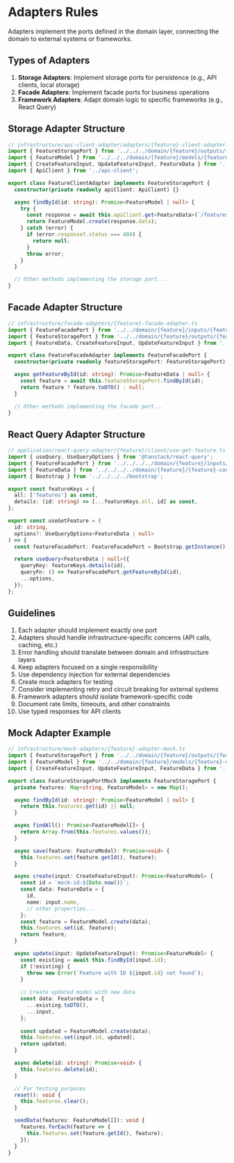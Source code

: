 # Adapters Rules

Adapters implement the ports defined in the domain layer, connecting the domain to external systems or frameworks.

## Types of Adapters

1. **Storage Adapters**: Implement storage ports for persistence (e.g., API clients, local storage)
2. **Facade Adapters**: Implement facade ports for business operations
3. **Framework Adapters**: Adapt domain logic to specific frameworks (e.g., React Query)

## Storage Adapter Structure

```typescript
// infrastructure/api-client-adapter/adapters/{feature}-client-adapter.ts
import { FeatureStoragePort } from '../../../domain/{feature}/outputs/{feature}-storage-port';
import { FeatureModel } from '../../../domain/{feature}/models/{feature}-model';
import { CreateFeatureInput, UpdateFeatureInput, FeatureData } from '../../../domain/{feature}/{feature}-contract.types';
import { ApiClient } from '../api-client';

export class FeatureClientAdapter implements FeatureStoragePort {
  constructor(private readonly apiClient: ApiClient) {}

  async findById(id: string): Promise<FeatureModel | null> {
    try {
      const response = await this.apiClient.get<FeatureData>(`/features/${id}`);
      return FeatureModel.create(response.data);
    } catch (error) {
      if (error.response?.status === 404) {
        return null;
      }
      throw error;
    }
  }

  // Other methods implementing the storage port...
}
```

## Facade Adapter Structure

```typescript
// infrastructure/facade-adapters/{feature}-facade-adapter.ts
import { FeatureFacadePort } from '../../domain/{feature}/inputs/{feature}-facade-port';
import { FeatureStoragePort } from '../../domain/{feature}/outputs/{feature}-storage-port';
import { FeatureData, CreateFeatureInput, UpdateFeatureInput } from '../../domain/{feature}/{feature}-contract.types';

export class FeatureFacadeAdapter implements FeatureFacadePort {
  constructor(private readonly featureStoragePort: FeatureStoragePort) {}

  async getFeatureById(id: string): Promise<FeatureData | null> {
    const feature = await this.featureStoragePort.findById(id);
    return feature ? feature.toDTO() : null;
  }

  // Other methods implementing the facade port...
}
```

## React Query Adapter Structure

```typescript
// application/react-query-adapter/{feature}/client/use-get-feature.ts
import { useQuery, UseQueryOptions } from '@tanstack/react-query';
import { FeatureFacadePort } from '../../../../domain/{feature}/inputs/{feature}-facade-port';
import { FeatureData } from '../../../../domain/{feature}/{feature}-contract.types';
import { Bootstrap } from '../../../../bootstrap';

export const featureKeys = {
  all: ['features'] as const,
  details: (id: string) => [...featureKeys.all, id] as const,
};

export const useGetFeature = (
  id: string,
  options?: UseQueryOptions<FeatureData | null>
) => {
  const featureFacadePort: FeatureFacadePort = Bootstrap.getInstance().getFeatureFacadePort();

  return useQuery<FeatureData | null>({
    queryKey: featureKeys.details(id),
    queryFn: () => featureFacadePort.getFeatureById(id),
    ...options,
  });
};
```

## Guidelines

1. Each adapter should implement exactly one port
2. Adapters should handle infrastructure-specific concerns (API calls, caching, etc.)
3. Error handling should translate between domain and infrastructure layers
4. Keep adapters focused on a single responsibility
5. Use dependency injection for external dependencies
6. Create mock adapters for testing
7. Consider implementing retry and circuit breaking for external systems
8. Framework adapters should isolate framework-specific code
9. Document rate limits, timeouts, and other constraints
10. Use typed responses for API clients

## Mock Adapter Example

```typescript
// infrastructure/mock-adapters/{feature}-adapter-mock.ts
import { FeatureStoragePort } from '../../domain/{feature}/outputs/{feature}-storage-port';
import { FeatureModel } from '../../domain/{feature}/models/{feature}-model';
import { CreateFeatureInput, UpdateFeatureInput, FeatureData } from '../../domain/{feature}/{feature}-contract.types';

export class FeatureStoragePortMock implements FeatureStoragePort {
  private features: Map<string, FeatureModel> = new Map();

  async findById(id: string): Promise<FeatureModel | null> {
    return this.features.get(id) || null;
  }

  async findAll(): Promise<FeatureModel[]> {
    return Array.from(this.features.values());
  }

  async save(feature: FeatureModel): Promise<void> {
    this.features.set(feature.getId(), feature);
  }

  async create(input: CreateFeatureInput): Promise<FeatureModel> {
    const id = `mock-id-${Date.now()}`;
    const data: FeatureData = {
      id,
      name: input.name,
      // other properties...
    };
    const feature = FeatureModel.create(data);
    this.features.set(id, feature);
    return feature;
  }

  async update(input: UpdateFeatureInput): Promise<FeatureModel> {
    const existing = await this.findById(input.id);
    if (!existing) {
      throw new Error(`Feature with ID ${input.id} not found`);
    }
    
    // Create updated model with new data
    const data: FeatureData = {
      ...existing.toDTO(),
      ...input,
    };
    
    const updated = FeatureModel.create(data);
    this.features.set(input.id, updated);
    return updated;
  }

  async delete(id: string): Promise<void> {
    this.features.delete(id);
  }

  // For testing purposes
  reset(): void {
    this.features.clear();
  }

  seedData(features: FeatureModel[]): void {
    features.forEach(feature => {
      this.features.set(feature.getId(), feature);
    });
  }
}
```